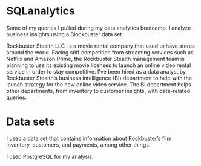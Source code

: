 # SQLanalytics
Some of my queries I pulled during my data analytics bootcamp. I analyze business insights using a Blockbuster data set.

Rockbuster Stealth LLC i s a movie rental company that used to have stores around the world. Facing stiff competition from streaming services such as Netflix and Amazon Prime,
the Rockbuster Stealth management team is planning to use its existing movie licenses to launch an online video rental service in order to stay competitive. I've been hired as a data analyst by Rockbuster Stealth’s business intelligence (BI) department to help with the launch strategy for the new online video service. The BI department helps other departments, from inventory to customer insights, with data-related queries.

# Data sets
I used a data set that contains information about Rockbuster’s film inventory, customers, and payments, among other things. 

I used PostgreSQL for my analysis.
